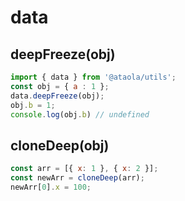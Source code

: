# data

## deepFreeze(obj)

```javascript
import { data } from '@ataola/utils';
const obj = { a : 1 };
data.deepFreeze(obj);
obj.b = 1;
console.log(obj.b) // undefined
```

## cloneDeep(obj)

```javascript
const arr = [{ x: 1 }, { x: 2 }];
const newArr = cloneDeep(arr);
newArr[0].x = 100;
```
